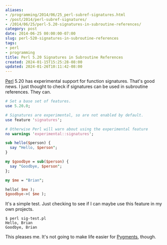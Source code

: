 ```yaml
---
aliases:
- /programming/2014/06/25_perl-subref-signatures.html
- /post/2014/perl-subref-signatures/
- /2014/06/25/perl-5.20-signatures-in-subroutine-references/
category: post
date: 2014-06-25 00:00:00-07:00
slug: perl-520-signatures-in-subroutine-references
tags:
- perl
- programming
title: Perl 5.20 Signatures in Subroutine References
created: 2024-01-15T15:25:28-08:00
updated: 2024-01-26T10:11:42-08:00
---
```


[Perl](../../../card/Perl.md) 5.20 has experimental support for function signatures. That's  good news. I just thought to check if signatures can be used in subroutine references. They can.

<!--more-->


````perl
# Set a base set of features.
use 5.20.0;

# Signatures are experimental, so are not enabled by default.
use feature 'signatures';

# Otherwise Perl will warn about using the experimental feature
no warnings 'experimental::signatures';

sub hello($person) {
  say "Hello, $person";
}

my $goodbye = sub($person) {
  say "Goodbye, $person";
};

my $me = "Brian";

hello( $me );
$goodbye->( $me );
````

It's a simple test. Just checking to see if I can maybe use this feature in my own projects.

````console
$ perl sig-test.pl
Hello, Brian
Goodbye, Brian
````

This pleases me. It's not going to make life easier for [Pygments](http://pygments.org/), though.
